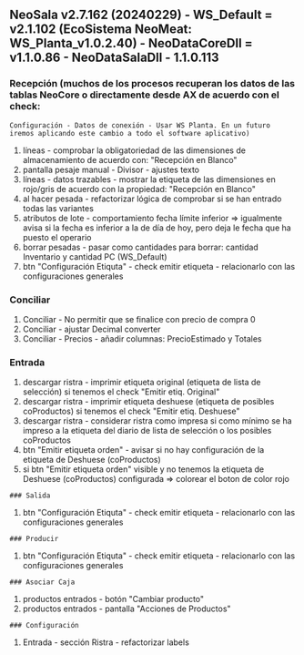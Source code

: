 ## NeoSala v2.7.162 (20240229) - WS_Default = v2.1.102 (EcoSistema NeoMeat: WS_Planta_v1.0.2.40) - NeoDataCoreDll = v1.1.0.86 - NeoDataSalaDll - 1.1.0.113		

### Recepción (muchos de los procesos recuperan los datos de las tablas NeoCore o directamente desde AX de acuerdo con el check: 
	Configuración - Datos de conexión - Usar WS Planta. En un futuro iremos aplicando este cambio a todo el software aplicativo)
<ol>
 	<li>líneas - comprobar la obligatoriedad de las dimensiones de almacenamiento de acuerdo con: "Recepción en Blanco"</li>
 	<li>pantalla pesaje manual - Divisor - ajustes texto</li>
 	<li>líneas - datos trazables - mostrar la etiqueta de las dimensiones en rojo/gris de acuerdo con la propiedad: "Recepción en Blanco"</li>
 	<li>al hacer pesada - refactorizar lógica de comprobar si se han entrado todas las variantes</li>
 	<li>atributos de lote - comportamiento fecha límite inferior => igualmente avisa si la fecha es inferior a la de día de hoy, pero deja le fecha que ha puesto el operario</li>
 	<li>borrar pesadas - pasar como cantidades para borrar: cantidad Inventario y cantidad PC (WS_Default)</li>
 	<li>btn "Configuración Etiquta" - check emitir etiqueta - relacionarlo con las configuraciones generales</li>
	</ol>

### Conciliar
<ol>
 	<li>Conciliar - No permitir que se finalice con precio de compra 0</li>
 	<li>Conciliar - ajustar Decimal converter</li>
 	<li>Conciliar - Precios - añadir columnas: PrecioEstimado y Totales</li>
	</ol>
 
### Entrada
<ol>
 	<li>descargar ristra - imprimir etiqueta original (etiqueta de lista de selección) si tenemos el check "Emitir etiq. Original"</li>
	<li>descargar ristra - imprimir etiqueta deshuese (etiqueta de posibles coProductos) si tenemos el check "Emitir etiq. Deshuese"</li>
	<li>descargar ristra - considerar ristra como impresa si como mínimo se ha impreso a la etiqueta del diario de lista de selección o los posibles coProductos</li>
	<li>btn "Emitir etiqueta orden" - avisar si no hay configuración de la etiqueta de Deshuese (coProductos)</li>
	<li>si btn "Emitir etiqueta orden" visible y no tenemos la etiqueta de Deshuese (coProductos) configurada => colorear el boton de color rojo</li>
	</ol>

    ### Salida
<ol>
 	<li>btn "Configuración Etiquta" - check emitir etiqueta - relacionarlo con las configuraciones generales</li>
	</ol>

    ### Producir
<ol>
 	<li>btn "Configuración Etiquta" - check emitir etiqueta - relacionarlo con las configuraciones generales</li>
	</ol>

    ### Asociar Caja
<ol>
 	<li>productos entrados - botón "Cambiar producto"</li>
 	<li>productos entrados - pantalla "Acciones de Productos"</li>
	</ol>

    ### Configuración
<ol>
 	<li>Entrada - sección Ristra - refactorizar labels</li>
	</ol>

